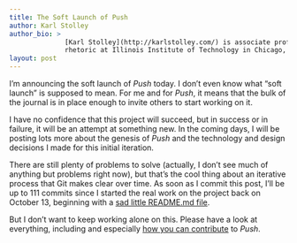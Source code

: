 ```yaml
---
title: The Soft Launch of Push
author: Karl Stolley
author_bio: >
              [Karl Stolley](http://karlstolley.com/) is associate professor of digital writing &
              rhetoric at Illinois Institute of Technology in Chicago, Illinois.
layout: post
---
```


I’m announcing the soft launch of *Push* today. I don’t even know what “soft launch” is supposed to
mean. For me and for *Push*, it means that the bulk of the journal is in place enough to invite
others to start working on it.

I have no confidence that this project will succeed, but in success or in failure, it will be an
attempt at something new. In the coming days, I will be posting lots more about the genesis of
*Push* and the technology and design decisions I made for this initial iteration.

There are still plenty of problems to solve (actually, I don’t see much of anything but problems
right now), but that’s the cool thing about an iterative process that Git makes clear over time. As
soon as I commit this post, I’ll be up to 111 commits since I started the real work on the project
back on October 13, beginning with a
[sad little README.md file](https://github.com/cwcon/push/commit/16c498557ea3831c585e2a35557a67727dc6e6f3).

But I don’t want to keep working alone on this. Please have a look at everything, including and
especially [how you can contribute](/contribute/) to *Push*.
